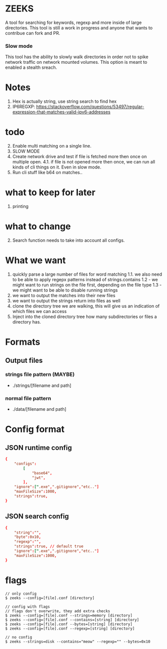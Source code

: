 # ZEEKS
A tool for searching for keywords, regexp and more inside of large directories. This tool is still a work in progress and anyone that wants to contribue can fork and PR.

### Slow mode
This tool has the ability to slowly walk directories in order not to spike network traffic on network mounted volumes. This option is meant to enabled a stealth sreach.


# Notes
1. Hex is actually string, use string search to find hex
2. IP6REGXP: https://stackoverflow.com/questions/53497/regular-expression-that-matches-valid-ipv6-addresses


# todo
2. Enable multi matching on a single line.
3. SLOW MODE
4. Create network drive and test if file is fetched more then once on multiple open.
4.1. if file is not opened more then once, we can run all kinds of cli things on it. Even in slow mode.
6. Run cli stuff like b64 on matches..


# what to keep for later
1. printing

# what to change
2. Search function needs to take into account all configs.





# What we want
1. quickly parse a large number of files for word matching
1.1. we also need to be able to apply regepx patterns instead of strings.contains
1.2 - we might want to run strings on the file first, depending on the file type
1.3 - we might want to be able to disable running strings
2. we want to output the matches into their new files
3. we want to output the strings return into files as well
4. clone the directory tree we are walking, this will give us an indication of which files we can access
5. Inject into the cloned directory tree how many subdirectories or files a directory has. 


# Formats
## Output files
### strings file pattern (MAYBE)
- ./strings/[filename and path]
### normal file pattern
- ./data/[filename and path]

# Config format
## JSON runtime config
``` base-and-token.conf
{
    "configs":    
        [
            "base64",
            "jwt",
        ],
    "ignore":[".exe",".gitignore","etc.."]
    "maxFileSize":1000,
    "strings":true,
}
```
## JSON search config
``` base64.conf
{
    "string":"",
    "byte":0x10,
    "regexp":"",
    "strings":true, // default true
    "ignore":[".exe",".gitignore","etc.."]
    "maxFileSize":1000,
}
```

# flags
```
// only config
$ zeeks --config=[file].conf [directory]

// config with flags
// flags don't overwrite, they add extra checks
$ zeeks --config=[file].conf --strings=memory [directory]
$ zeeks --config=[file].conf --contains=[string] [directory]
$ zeeks --config=[file].conf --bytes=[string] [directory]
$ zeeks --config=[file].conf --regexp=[string] [directory]

// no config
$ zeeks --strings=disk --contains="meow" --regexp="" --bytes=0x10
```
